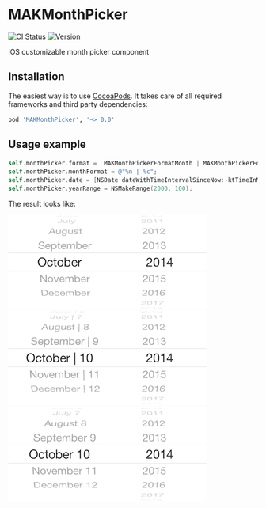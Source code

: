 MAKMonthPicker
==============

[![CI Status](http://img.shields.io/travis/diniska/MAKMonthPicker.svg?style=flat)](https://travis-ci.org/diniska/MAKMonthPicker)
[![Version](https://img.shields.io/cocoapods/v/MAKMonthPicker.svg?style=flat)](http://cocoadocs.org/docsets/MAKMonthPicker)

iOS customizable month picker component

## Installation
The easiest way is to use [CocoaPods](http://cocoapods.org). It takes care of all required frameworks and third party dependencies:
```ruby
pod 'MAKMonthPicker', '~> 0.0'
```

## Usage example

```objective-c
self.monthPicker.format =  MAKMonthPickerFormatMonth | MAKMonthPickerFormatYear;
self.monthPicker.monthFormat = @"%n | %c";
self.monthPicker.date = [NSDate dateWithTimeIntervalSinceNow:-ktTimeInMonth];
self.monthPicker.yearRange = NSMakeRange(2000, 100);
```
The result looks like:

![image alt][1]
![image alt][2]
![image alt][3]

[1]: https://raw.githubusercontent.com/diniska/MAKMonthPicker/master/Screens/screen1.png
[2]: https://raw.githubusercontent.com/diniska/MAKMonthPicker/master/Screens/screen2.png
[3]: https://raw.githubusercontent.com/diniska/MAKMonthPicker/master/Screens/screen3.png
